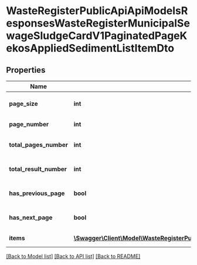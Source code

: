 # WasteRegisterPublicApiApiModelsResponsesWasteRegisterMunicipalSewageSludgeCardV1PaginatedPageKekosAppliedSedimentListItemDto

## Properties
Name | Type | Description | Notes
------------ | ------------- | ------------- | -------------
**page_size** | **int** | Liczba wyników na stronie | [optional] 
**page_number** | **int** | Numer strony | [optional] 
**total_pages_number** | **int** | Liczba wszystkich stron | [optional] 
**total_result_number** | **int** | Liczba wszystkich wyników | [optional] 
**has_previous_page** | **bool** | Ma poprzednią stronę | [optional] 
**has_next_page** | **bool** | Ma następną stronę | [optional] 
**items** | [**\Swagger\Client\Model\WasteRegisterPublicApiApiModelsResponsesWasteRegisterMunicipalSewageSludgeCardV1KekosAppliedSedimentListItemDto[]**](WasteRegisterPublicApiApiModelsResponsesWasteRegisterMunicipalSewageSludgeCardV1KekosAppliedSedimentListItemDto.md) | Lista wyników | [optional] 

[[Back to Model list]](../README.md#documentation-for-models) [[Back to API list]](../README.md#documentation-for-api-endpoints) [[Back to README]](../README.md)


